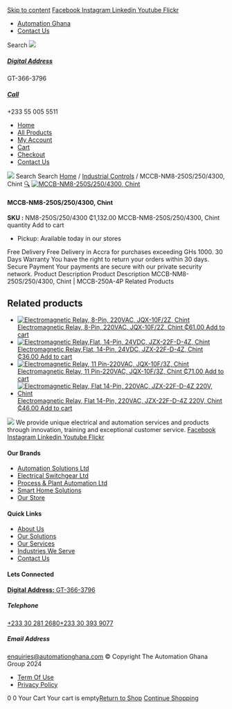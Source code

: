 [Skip to content](https://store.automationghana.com/product/mccb-nm8-250s-250-4300-chint/#content)
[ Facebook ](https://www.facebook.com/automationgh/) [ Instagram ](https://www.instagram.com/automationgh/) [ Linkedin ](https://www.linkedin.com/company/the-automation-ghana-limited/) [ Youtube ](https://www.youtube.com/channel/UCurrRDUSm5oIW39VXjn1u0w) [ Flickr ](https://www.flickr.com/photos/181794037@N07/)
  * [ Automation Ghana ](https://automationghana.com)
  * [ Contact Us ](https://store.automationghana.com/contact/)


Search
[ ![](https://store.automationghana.com/wp-content/uploads/2024/04/Website-TAGG-Logo-BLUE.png) ](https://store.automationghana.com/)
[ ](https://maps.app.goo.gl/m4xeaagWCNbLk4jM6)
#####  [ Digital Address ](https://maps.app.goo.gl/m4xeaagWCNbLk4jM6)
GT-366-3796 
[ ](tel:+233550055511)
#####  [ Call ](tel:+233550055511)
+233 55 005 5511 
  * [Home](https://store.automationghana.com/)
  * [All Products](https://store.automationghana.com/shop/)
  * [My Account](https://store.automationghana.com/my-account/)
  * [Cart](https://store.automationghana.com/cart/)
  * [Checkout](https://store.automationghana.com/checkout/)
  * [Contact Us](https://store.automationghana.com/contact/)


[![](https://store.automationghana.com/wp-content/uploads/2024/04/AutomationGhana_logo_white.png)](https://store.automationghana.com)
Search
Search
[Home](https://store.automationghana.com) / [Industrial Controls](https://store.automationghana.com/product-category/industrial-controls/) / MCCB-NM8-250S/250/4300, Chint
[🔍](https://store.automationghana.com/product/mccb-nm8-250s-250-4300-chint/)
[![MCCB-NM8-250S/250/4300, Chint](https://store.automationghana.com/wp-content/uploads/2020/04/NM8S-250S-250-4P.jpg)](https://store.automationghana.com/wp-content/uploads/2020/04/NM8S-250S-250-4P.jpg)
####  MCCB-NM8-250S/250/4300, Chint 
**SKU :** NM8-250S/250/4300 
₵1,132.00
MCCB-NM8-250S/250/4300, Chint quantity
Add to cart
  * Pickup: Available today in our stores


Free Delivery 
Free Delivery in Accra for purchases exceeding GHs 1000. 
30 Days Warranty 
You have the right to return your orders within 30 days. 
Secure Payment 
Your payments are secure with our private security network. 
Product Description
Product Description
MCCB-NM8-250S/250/4300, Chint | MCCB-250A-4P
Related Products 
## Related products
  * [![Electromagnetic Relay, 8-Pin, 220VAC, JQX-10F/2Z, Chint](https://store.automationghana.com/wp-content/uploads/2020/04/11-Pin-Relay-JQX-10F_3Z-220VAC-Chint-2-300x300.jpg)Electromagnetic Relay, 8-Pin, 220VAC, JQX-10F/2Z, Chint ₵61.00 ](https://store.automationghana.com/product/8-pin-relay-jqx-10f-2z-220vac-chint/)
[Add to cart](https://store.automationghana.com/product/mccb-nm8-250s-250-4300-chint/?add-to-cart=1603)
  * [![Electromagnetic Relay,Flat, 14-Pin, 24VDC, JZX-22F-D-4Z, Chint](https://store.automationghana.com/wp-content/uploads/2020/04/11-Pin-Relay-JQX-10F_3Z-220VAC-Chint-2-300x300.jpg)Electromagnetic Relay,Flat, 14-Pin, 24VDC, JZX-22F-D-4Z, Chint ₵36.00 ](https://store.automationghana.com/product/14-pin-relay-jzx-22f-d-4z-24vdc-chint/)
[Add to cart](https://store.automationghana.com/product/mccb-nm8-250s-250-4300-chint/?add-to-cart=1597)
  * [![Electromagnetic Relay, 11 Pin-220VAC, JQX-10F/3Z, Chint](https://store.automationghana.com/wp-content/uploads/2020/04/11-Pin-Relay-JQX-10F_3Z-220VAC-Chint-2-300x300.jpg)Electromagnetic Relay, 11 Pin-220VAC, JQX-10F/3Z, Chint ₵71.00 ](https://store.automationghana.com/product/11-pin-relay-jqx-10f-3z-220vac-chint/)
[Add to cart](https://store.automationghana.com/product/mccb-nm8-250s-250-4300-chint/?add-to-cart=1592)
  * [![Electromagnetic Relay, Flat 14-Pin, 220VAC, JZX-22F-D-4Z 220V, Chint](https://store.automationghana.com/wp-content/uploads/2020/04/14-Pin-Relay-JZX-22F-D-4Z-12VDC-Chint-300x300.jpg)Electromagnetic Relay, Flat 14-Pin, 220VAC, JZX-22F-D-4Z 220V, Chint ₵46.00 ](https://store.automationghana.com/product/14-pin-relay-jzx-22f-d-4z-220v-chint/)
[Add to cart](https://store.automationghana.com/product/mccb-nm8-250s-250-4300-chint/?add-to-cart=1596)


![](https://store.automationghana.com/wp-content/uploads/2024/04/AutomationGhana_logo_white.png)
We provide unique electrical and automation services and products through innovation, training and exceptional customer service.
[ Facebook ](https://www.facebook.com/automationgh/) [ Instagram ](https://www.instagram.com/automationgh/) [ Linkedin ](https://www.linkedin.com/company/the-automation-ghana-limited/) [ Youtube ](https://www.youtube.com/channel/UCurrRDUSm5oIW39VXjn1u0w) [ Flickr ](https://www.flickr.com/photos/181794037@N07/)
#### Our Brands
  * [ Automation Solutions Ltd ](https://store.automationghana.com/product/mccb-nm8-250s-250-4300-chint/)
  * [ Electrical Switchgear Ltd ](https://store.automationghana.com/product/mccb-nm8-250s-250-4300-chint/)
  * [ Process & Plant Automation Ltd ](https://store.automationghana.com/product/mccb-nm8-250s-250-4300-chint/)
  * [ Smart Home Solutions ](https://store.automationghana.com/product/mccb-nm8-250s-250-4300-chint/)
  * [ Our Store ](https://store.automationghana.com/product/mccb-nm8-250s-250-4300-chint/)


#### Quick Links
  * [ About Us ](https://store.automationghana.com/product/mccb-nm8-250s-250-4300-chint/)
  * [ Our Solutions ](https://store.automationghana.com/product/mccb-nm8-250s-250-4300-chint/)
  * [ Our Services ](https://store.automationghana.com/product/mccb-nm8-250s-250-4300-chint/)
  * [ Industries We Serve ](https://store.automationghana.com/product/mccb-nm8-250s-250-4300-chint/)
  * [ Contact Us ](https://store.automationghana.com/product/mccb-nm8-250s-250-4300-chint/)


#### Lets Connected
[**Digital Address:** GT-366-3796](https://maps.app.goo.gl/m4xeaagWCNbLk4jM6)
#####  Telephone 
[ +233 30 281 2680](tel:+233302812680)[+233 30 393 9077](https://store.automationghana.com/product/mccb-nm8-250s-250-4300-chint/+233303939077)
#####  Email Address 
enquiries@automationghana.com 
© Copyright The Automation Ghana Group 2024
  * [ Term Of Use ](https://store.automationghana.com/product/mccb-nm8-250s-250-4300-chint/)
  * [ Privacy Policy ](https://store.automationghana.com/product/mccb-nm8-250s-250-4300-chint/)


0
0
Your Cart
Your cart is empty[Return to Shop](https://store.automationghana.com/shop/)
[Continue Shopping](https://store.automationghana.com/product/mccb-nm8-250s-250-4300-chint/)
